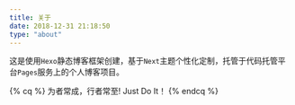 ```yaml
---
title: 关于
date: 2018-12-31 21:18:50
type: "about"
---
```


这是使用`Hexo`静态博客框架创建，基于`Next`主题个性化定制，托管于代码托管平台`Pages`服务上的个人博客项目。

{% cq %}
为者常成，行者常至!
Just Do It！
{% endcq %}